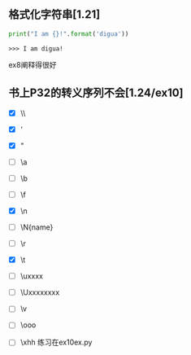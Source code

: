 ## 格式化字符串[1.21]
```python
print("I am {}!".format('digua'))
```
```
>>> I am digua!
```
ex8阐释得很好
## 书上P32的转义序列不会[1.24/ex10]
- [x] \\\
- [x] \'
- [x] \"
- [ ] \a
- [ ] \b
- [ ] \f
- [x] \n
- [ ] \N{name}
- [ ] \r
- [x] \t
- [ ] \uxxxx
- [ ] \Uxxxxxxxx
- [ ] \v
- [ ] \ooo
- [ ] \xhh
练习在ex10ex.py
  